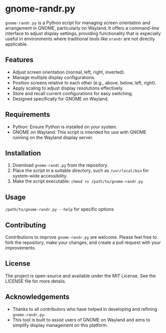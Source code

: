# gnome-randr.py

`gnome-randr.py` is a Python script for managing screen orientation and arrangement in GNOME, particularly on Wayland. It offers a command-line interface to adjust display settings, providing functionality that is especially useful in environments where traditional tools like `xrandr` are not directly applicable.

## Features

- Adjust screen orientation (normal, left, right, inverted).
- Manage multiple display configurations.
- Position screens relative to each other (e.g., above, below, left, right).
- Apply scaling to adjust display resolutions effectively.
- Store and recall current configurations for easy switching.
- Designed specifically for GNOME on Wayland.

## Requirements

- Python: Ensure Python is installed on your system.
- GNOME on Wayland: This script is intended for use with GNOME running on the Wayland display server.

## Installation

1. Download `gnome-randr.py` from the repository.
2. Place the script in a suitable directory, such as `/usr/local/bin` for system-wide accessibility.
3. Make the script executable:
`chmod +x /path/to/gnome-randr.py`

## Usage
`/path/to/gnome-randr.py --help` for specific options

## Contributing

Contributions to improve `gnome-randr.py` are welcome. Please feel free to fork the repository, make your changes, and create a pull request with your improvements.

## License

The project is open-source and available under the MIT License. See the LICENSE file for more details.

## Acknowledgements

- Thanks to all contributors who have helped in developing and refining `gnome-randr.py`.
- This tool is built to assist users of GNOME on Wayland and aims to simplify display management on this platform.
